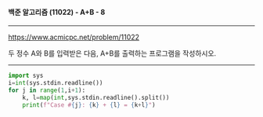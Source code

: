 #### 백준 알고리즘 (11022) - A+B - 8

---

https://www.acmicpc.net/problem/11022

두 정수 A와 B를 입력받은 다음, A+B를 출력하는 프로그램을 작성하시오.

---



```python
import sys
i=int(sys.stdin.readline())
for j in range(1,i+1): 
    k, l=map(int,sys.stdin.readline().split())
    print(f"Case #{j}: {k} + {l} = {k+l}")
```

